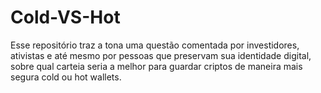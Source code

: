 # Cold-VS-Hot
Esse repositório traz a tona uma questão comentada por investidores, ativistas e até mesmo por  pessoas que preservam sua identidade digital, sobre qual carteia seria a melhor para guardar criptos de maneira mais segura cold ou hot wallets.
